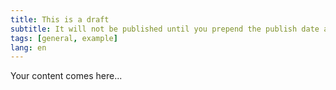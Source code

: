 ```yaml
---
title: This is a draft
subtitle: It will not be published until you prepend the publish date and move it to the posts folder
tags: [general, example]
lang: en
---
```


Your content comes here...
